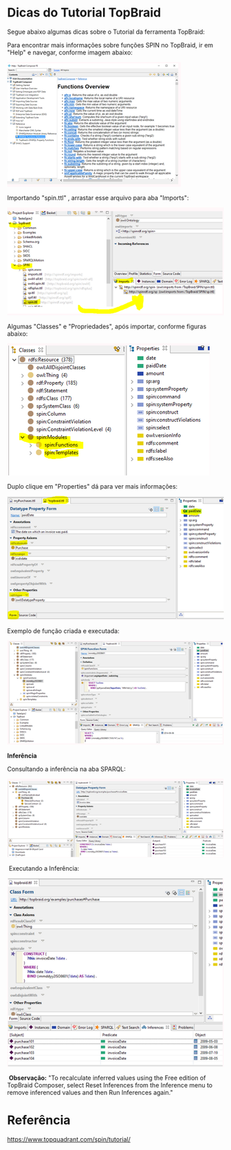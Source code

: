 # Dicas do Tutorial TopBraid

Segue abaixo algumas dicas sobre o Tutorial da ferramenta TopBraid:

Para encontrar mais informações sobre funções SPIN no TopBraid, ir em "Help" e navegar, conforme imagem abaixo:

<img src="../image/help.PNG">

Importando "spin.ttl" , arrastar esse arquivo para aba "Imports":

<img src="../image/spin.PNG">


Algumas "Classes" e "Propriedades", após importar, conforme figuras abaixo:


<img src="../image/classes.PNG">


Duplo clique em "Properties" dá para ver mais informações:


<img src="../image/propriedades.PNG">



Exemplo de função criada e executada:


<img src="../image/funcoes.PNG">


**Inferência**

Consultando a inferência na aba SPARQL:

<img src="../image/inferencia.PNG">


 Executando a Inferência:


<img src="../image/inferencia2.PNG">





 **Observação:** "To recalculate inferred values using the Free edition of TopBraid Composer, select Reset Inferences from the Inference menu to remove inferenced values and then Run Inferences again."

# Referência

https://www.topquadrant.com/spin/tutorial/